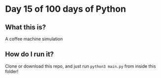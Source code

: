 # Day 15 of 100 days of Python

## What this is?
A coffee machine simulation

## How do I run it?
Clone or download this repo, and just run `python3 main.py` from inside this folder!
